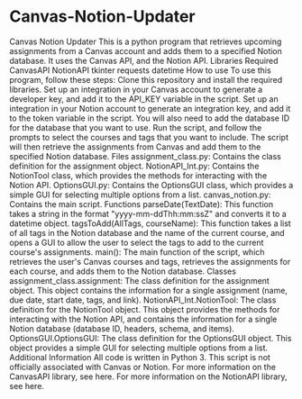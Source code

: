 # Canvas-Notion-Updater
Canvas Notion Updater
This is a python program that retrieves upcoming assignments from a Canvas account and adds them to a specified Notion database. It uses the Canvas API, and the Notion API.
Libraries Required
CanvasAPI
NotionAPI
tkinter
requests
datetime
How to use
To use this program, follow these steps:
Clone this repository and install the required libraries.
Set up an integration in your Canvas account to generate a developer key, and add it to the API_KEY variable in the script.
Set up an integration in your Notion account to generate an integration key, and add it to the token variable in the script. You will also need to add the database ID for the database that you want to use.
Run the script, and follow the prompts to select the courses and tags that you want to include.
The script will then retrieve the assignments from Canvas and add them to the specified Notion database.
Files
assignment_class.py: Contains the class definition for the assignment object.
NotionAPI_Int.py: Contains the NotionTool class, which provides the methods for interacting with the Notion API.
OptionsGUI.py: Contains the OptionsGUI class, which provides a simple GUI for selecting multiple options from a list.
canvas_notion.py: Contains the main script.
Functions
parseDate(TextDate): This function takes a string in the format "yyyy-mm-ddThh:mm:ssZ" and converts it to a datetime object.
tagsToAdd(AllTags, courseName): This function takes a list of all tags in the Notion database and the name of the current course, and opens a GUI to allow the user to select the tags to add to the current course's assignments.
main(): The main function of the script, which retrieves the user's Canvas courses and tags, retrieves the assignments for each course, and adds them to the Notion database.
Classes
assignment_class.assignment: The class definition for the assignment object. This object contains the information for a single assignment (name, due date, start date, tags, and link).
NotionAPI_Int.NotionTool: The class definition for the NotionTool object. This object provides the methods for interacting with the Notion API, and contains the information for a single Notion database (database ID, headers, schema, and items).
OptionsGUI.OptionsGUI: The class definition for the OptionsGUI object. This object provides a simple GUI for selecting multiple options from a list.
Additional Information
All code is written in Python 3.
This script is not officially associated with Canvas or Notion.
For more information on the CanvasAPI library, see here.
For more information on the NotionAPI library, see here.


